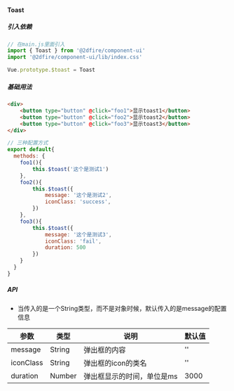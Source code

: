 #### Toast
##### 引入依赖
``` javascript
// 在main.js里面引入
import { Toast } from '@2dfire/component-ui'
import '@2dfire/component-ui/lib/index.css'

Vue.prototype.$toast = Toast
```

##### 基础用法
``` html
<div>
    <button type="button" @click="foo1">显示toast1</button>
    <button type="button" @click="foo2">显示toast2</button>
    <button type="button" @click="foo3">显示toast3</button>
</div>
```
``` javascript
// 三种配置方式
export default{
  methods: {
    foo1(){
        this.$toast('这个是测试1')
    },
    foo2(){
        this.$toast({
            message: '这个是测试2',
            iconClass: 'success',
        })
    },
    foo3(){
        this.$toast({
            message: '这个是测试3',
            iconClass: 'fail',
            duration: 500
        })
    }
  }
}
```

##### API
- 当传入的是一个String类型，而不是对象时候，默认传入的是message的配置信息

 参数 | 类型 | 说明 | 默认值
---|---|---|---
message | String | 弹出框的内容 | ''
iconClass | String | 弹出框的icon的类名 | ''
duration | Number | 弹出框显示的时间，单位是ms | 3000

